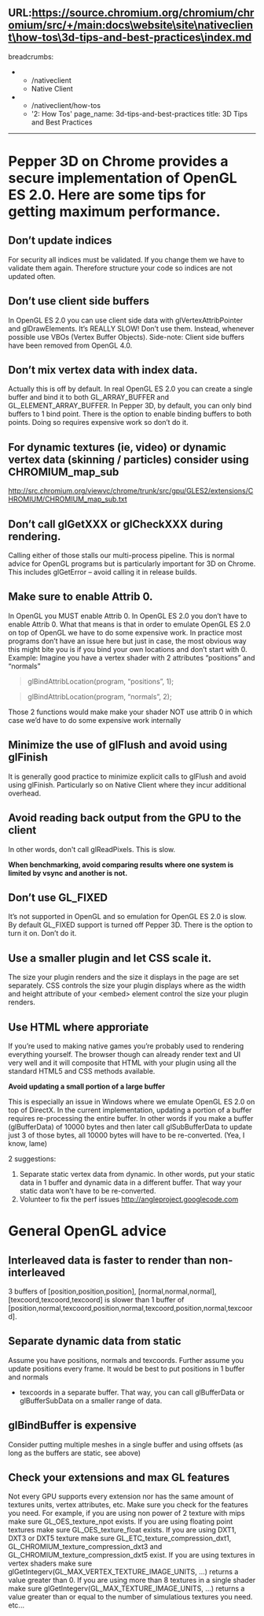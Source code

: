 URL:https://source.chromium.org/chromium/chromium/src/+/main:docs\website\site\nativeclient\how-tos\3d-tips-and-best-practices\index.md
---
breadcrumbs:
- - /nativeclient
  - Native Client
- - /nativeclient/how-tos
  - '2: How Tos'
page_name: 3d-tips-and-best-practices
title: 3D Tips and Best Practices
---

# Pepper 3D on Chrome provides a secure implementation of OpenGL ES 2.0. Here are some tips for getting maximum performance.

## Don’t update indices

For security all indices must be validated. If you change them we have to
validate them again. Therefore structure your code so indices are not updated
often.

## Don’t use client side buffers

In OpenGL ES 2.0 you can use client side data with glVertexAttribPointer and
glDrawElements. It’s REALLY SLOW! Don’t use them. Instead, whenever possible use
VBOs (Vertex Buffer Objects). Side-note: Client side buffers have been removed
from OpenGL 4.0.

## Don’t mix vertex data with index data.

Actually this is off by default. In real OpenGL ES 2.0 you can create a single
buffer and bind it to both GL_ARRAY_BUFFER and GL_ELEMENT_ARRAY_BUFFER. In
Pepper 3D, by default, you can only bind buffers to 1 bind point. There is the
option to enable binding buffers to both points. Doing so requires expensive
work so don’t do it.

## For dynamic textures (ie, video) or dynamic vertex data (skinning / particles) consider using CHROMIUM_map_sub

<http://src.chromium.org/viewvc/chrome/trunk/src/gpu/GLES2/extensions/CHROMIUM/CHROMIUM_map_sub.txt>

## Don’t call glGetXXX or glCheckXXX during rendering.

Calling either of those stalls our multi-process pipeline. This is normal advice
for OpenGL programs but is particularly important for 3D on Chrome. This
includes glGetError – avoid calling it in release builds.

## Make sure to enable Attrib 0.

In OpenGL you MUST enable Attrib 0. In OpenGL ES 2.0 you don’t have to enable
Attrib 0. What that means is that in order to emulate OpenGL ES 2.0 on top of
OpenGL we have to do some expensive work.
In practice most programs don’t have an issue here but just in case, the most
obvious way this might bite you is if you bind your own locations and don’t
start with 0. Example: Imagine you have a vertex shader with 2 attributes
“positions” and “normals”

> glBindAttribLocation(program, “positions”, 1);

> glBindAttribLocation(program, “normals”, 2);

Those 2 functions would make make your shader NOT use attrib 0 in which case
we’d have to do some expensive work internally

## Minimize the use of glFlush and avoid using glFinish

It is generally good practice to minimize explicit calls to glFlush and avoid
using glFinish. Particularly so on Native Client where they incur additional
overhead.

## Avoid reading back output from the GPU to the client

In other words, don't call glReadPixels. This is slow.

**When benchmarking, avoid comparing results where one system is limited by
vsync and another is not.**

## Don’t use GL_FIXED

It’s not supported in OpenGL and so emulation for OpenGL ES 2.0 is slow. By
default GL_FIXED support is turned off Pepper 3D. There is the option to turn it
on. Don’t do it.

## Use a smaller plugin and let CSS scale it.

The size your plugin renders and the size it displays in the page are set
separately. CSS controls the size your plugin displays where as the width and
height attribute of your &lt;embed&gt; element control the size your plugin
renders.

## Use HTML where approriate

If you’re used to making native games you’re probably used to rendering
everything yourself. The browser though can already render text and UI very well
and it will composite that HTML with your plugin using all the standard HTML5
and CSS methods available.

**Avoid updating a small portion of a large buffer**

This is especially an issue in Windows where we emulate OpenGL ES 2.0 on top of
DirectX. In the current implementation, updating a portion of a buffer requires
re-processing the entire buffer. In other words if you make a buffer
(glBufferData) of 10000 bytes and then later call glSubBufferData to update just
3 of those bytes, all 10000 bytes will have to be re-converted. (Yea, I know,
lame)

2 suggestions:

1.  Separate static vertex data from dynamic. In other words, put your
            static data in 1 buffer and dynamic data in a different buffer. That
            way your static data won't have to be re-converted.
2.  Volunteer to fix the perf issues
            <http://angleproject.googlecode.com>

# General OpenGL advice

## Interleaved data is faster to render than non-interleaved

3 buffers of \[position,position,position\], \[normal,normal,normal\],
\[texcoord,texcoord,texcoord\] is slower than 1 buffer of
\[position,normal,texcoord,position,normal,texcoord,position,normal,texcoord\].

## Separate dynamic data from static

Assume you have positions, normals and texcoords. Further assume you update
positions every frame. It would be best to put positions in 1 buffer and normals
+ texcoords in a separate buffer. That way, you can call glBufferData or
glBufferSubData on a smaller range of data.

## glBindBuffer is expensive

Consider putting multiple meshes in a single buffer and using offsets (as long
as the buffers are static, see above)

## Check your extensions and max GL features

Not every GPU supports every extension nor has the same amount of textures
units, vertex attributes, etc. Make sure you check for the features you need.
For example, if you are using non power of 2 texture with mips make sure
GL_OES_texture_npot exists. If you are using floating point textures make sure
GL_OES_texture_float exists. If you are using DXT1, DXT3 or DXT5 texture make
sure GL_ETC_texture_compression_dxt1, GL_CHROMIUM_texture_compression_dxt3 and
GL_CHROMIUM_texture_compression_dxt5 exist.
If you are using textures in vertex shaders make sure
glGetIntegerv(GL_MAX_VERTEX_TEXTURE_IMAGE_UNITS, …) returns a value greater than
0.
If you are using more than 8 textures in a single shader make sure
glGetIntegerv(GL_MAX_TEXTURE_IMAGE_UNITS, …) returns a value greater than or
equal to the number of simulatious textures you need.
etc...
